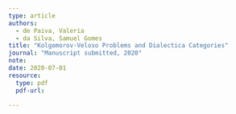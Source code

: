 ```yaml
---
type: article
authors:
  - de Paiva, Valeria
  - da Silva, Samuel Gomes
title: "Kolgomorov-Veloso Problems and Dialectica Categories"
journal: "Manuscript submitted, 2020"
note:
date: 2020-07-01
resource:
  type: pdf
  pdf-url: 

---
```


